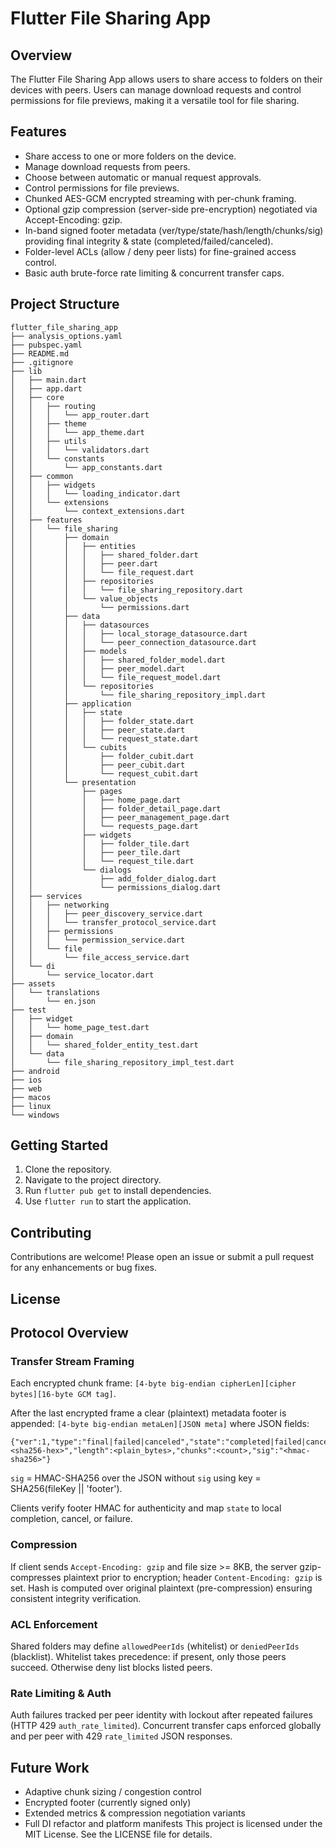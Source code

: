 # Flutter File Sharing App

## Overview
The Flutter File Sharing App allows users to share access to folders on their devices with peers. Users can manage download requests and control permissions for file previews, making it a versatile tool for file sharing.

## Features
- Share access to one or more folders on the device.
- Manage download requests from peers.
- Choose between automatic or manual request approvals.
- Control permissions for file previews.
- Chunked AES-GCM encrypted streaming with per-chunk framing.
- Optional gzip compression (server-side pre-encryption) negotiated via Accept-Encoding: gzip.
- In-band signed footer metadata (ver/type/state/hash/length/chunks/sig) providing final integrity & state (completed/failed/canceled).
- Folder-level ACLs (allow / deny peer lists) for fine-grained access control.
- Basic auth brute-force rate limiting & concurrent transfer caps.

## Project Structure
```
flutter_file_sharing_app
├── analysis_options.yaml
├── pubspec.yaml
├── README.md
├── .gitignore
├── lib
│   ├── main.dart
│   ├── app.dart
│   ├── core
│   │   ├── routing
│   │   │   └── app_router.dart
│   │   ├── theme
│   │   │   └── app_theme.dart
│   │   ├── utils
│   │   │   └── validators.dart
│   │   └── constants
│   │       └── app_constants.dart
│   ├── common
│   │   ├── widgets
│   │   │   └── loading_indicator.dart
│   │   └── extensions
│   │       └── context_extensions.dart
│   ├── features
│   │   └── file_sharing
│   │       ├── domain
│   │       │   ├── entities
│   │       │   │   ├── shared_folder.dart
│   │       │   │   ├── peer.dart
│   │       │   │   └── file_request.dart
│   │       │   ├── repositories
│   │       │   │   └── file_sharing_repository.dart
│   │       │   └── value_objects
│   │       │       └── permissions.dart
│   │       ├── data
│   │       │   ├── datasources
│   │       │   │   ├── local_storage_datasource.dart
│   │       │   │   └── peer_connection_datasource.dart
│   │       │   ├── models
│   │       │   │   ├── shared_folder_model.dart
│   │       │   │   ├── peer_model.dart
│   │       │   │   └── file_request_model.dart
│   │       │   └── repositories
│   │       │       └── file_sharing_repository_impl.dart
│   │       ├── application
│   │       │   ├── state
│   │       │   │   ├── folder_state.dart
│   │       │   │   ├── peer_state.dart
│   │       │   │   └── request_state.dart
│   │       │   └── cubits
│   │       │       ├── folder_cubit.dart
│   │       │       ├── peer_cubit.dart
│   │       │       └── request_cubit.dart
│   │       └── presentation
│   │           ├── pages
│   │           │   ├── home_page.dart
│   │           │   ├── folder_detail_page.dart
│   │           │   ├── peer_management_page.dart
│   │           │   └── requests_page.dart
│   │           ├── widgets
│   │           │   ├── folder_tile.dart
│   │           │   ├── peer_tile.dart
│   │           │   └── request_tile.dart
│   │           └── dialogs
│   │               ├── add_folder_dialog.dart
│   │               └── permissions_dialog.dart
│   ├── services
│   │   ├── networking
│   │   │   ├── peer_discovery_service.dart
│   │   │   └── transfer_protocol_service.dart
│   │   ├── permissions
│   │   │   └── permission_service.dart
│   │   └── file
│   │       └── file_access_service.dart
│   └── di
│       └── service_locator.dart
├── assets
│   └── translations
│       └── en.json
├── test
│   ├── widget
│   │   └── home_page_test.dart
│   ├── domain
│   │   └── shared_folder_entity_test.dart
│   └── data
│       └── file_sharing_repository_impl_test.dart
├── android
├── ios
├── web
├── macos
├── linux
└── windows
```

## Getting Started
1. Clone the repository.
2. Navigate to the project directory.
3. Run `flutter pub get` to install dependencies.
4. Use `flutter run` to start the application.

## Contributing
Contributions are welcome! Please open an issue or submit a pull request for any enhancements or bug fixes.

## License
## Protocol Overview

### Transfer Stream Framing
Each encrypted chunk frame: `[4-byte big-endian cipherLen][cipher bytes][16-byte GCM tag]`.

After the last encrypted frame a clear (plaintext) metadata footer is appended:
`[4-byte big-endian metaLen][JSON meta]` where JSON fields:
```
{"ver":1,"type":"final|failed|canceled","state":"completed|failed|canceled","hash":"<sha256-hex>","length":<plain_bytes>,"chunks":<count>,"sig":"<hmac-sha256>"}
```
`sig` = HMAC-SHA256 over the JSON without `sig` using key = SHA256(fileKey || 'footer').

Clients verify footer HMAC for authenticity and map `state` to local completion, cancel, or failure.

### Compression
If client sends `Accept-Encoding: gzip` and file size >= 8KB, the server gzip-compresses plaintext prior to encryption; header `Content-Encoding: gzip` is set. Hash is computed over original plaintext (pre-compression) ensuring consistent integrity verification.

### ACL Enforcement
Shared folders may define `allowedPeerIds` (whitelist) or `deniedPeerIds` (blacklist). Whitelist takes precedence: if present, only those peers succeed. Otherwise deny list blocks listed peers.

### Rate Limiting & Auth
Auth failures tracked per peer identity with lockout after repeated failures (HTTP 429 `auth_rate_limited`). Concurrent transfer caps enforced globally and per peer with 429 `rate_limited` JSON responses.

## Future Work
- Adaptive chunk sizing / congestion control
- Encrypted footer (currently signed only)
- Extended metrics & compression negotiation variants
- Full DI refactor and platform manifests
This project is licensed under the MIT License. See the LICENSE file for details.